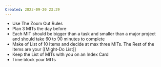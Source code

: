 ```yaml
---
Created: 2023-09-20 23:29
---
```

- Use The Zoom Out Rules
- Plan 3 MITs the day before
- Each MIT should be bigger than a task and smaller than a major project and should take 60 to 90 minutes to complete
- Make of List of 10 Items and decide at max three MITs. The Rest of the Items are your [[Might-Do List]]
- Keep the List of MITs with you on an Index Card
- Time block your MITs
